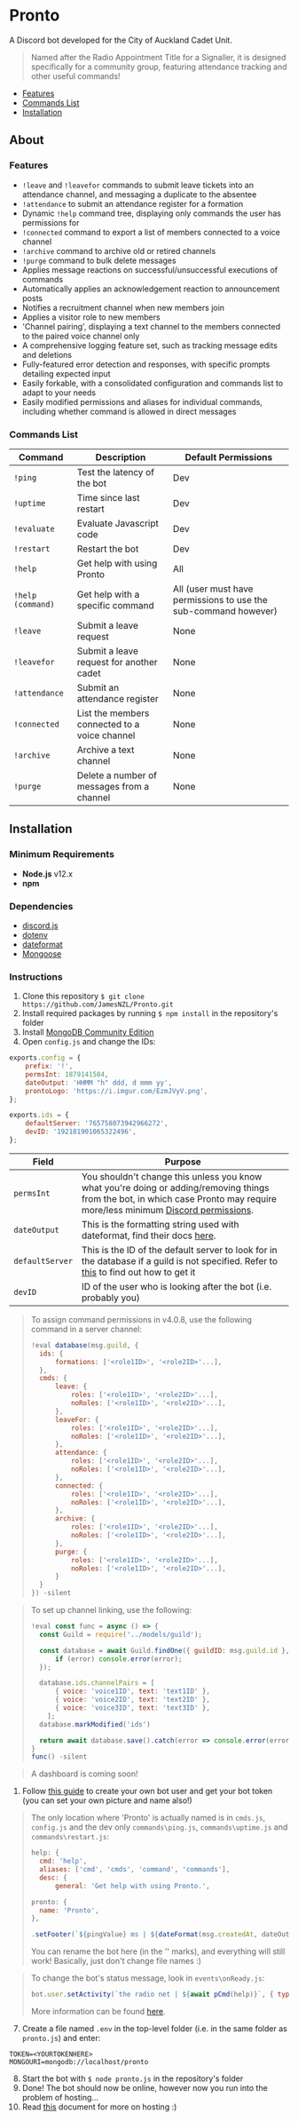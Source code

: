 # Pronto

A Discord bot developed for the City of Auckland Cadet Unit.

> Named after the Radio Appointment Title for a Signaller, it is designed specifically for a community group, featuring  attendance tracking and other useful commands!

- [Features](#features)
- [Commands List](#commands-list)
- [Installation](#installation)

## About

### Features

- `!leave` and `!leavefor` commands to submit leave tickets into an attendance channel, and messaging a duplicate to the absentee
- `!attendance` to submit an attendance register for a formation
- Dynamic `!help` command tree, displaying only commands the user has permissions for
- `!connected` command to export a list of members connected to a voice channel
- `!archive` command to archive old or retired channels
- `!purge` command to bulk delete messages
- Applies message reactions on successful/unsuccessful executions of commands
- Automatically applies an acknowledgement reaction to announcement posts
- Notifies a recruitment channel when new members join
- Applies a visitor role to new members
- 'Channel pairing', displaying a text channel to the members connected to the paired voice channel only
- A comprehensive logging feature set, such as tracking message edits and deletions
- Fully-featured error detection and responses, with specific prompts detailing expected input
- Easily forkable, with a consolidated configuration and commands list to adapt to your needs
- Easily modified permissions and aliases for individual commands, including whether command is allowed in direct messages

### Commands List

| Command           | Description                                   | Default Permissions                                             |
| ----------------- | --------------------------------------------- | --------------------------------------------------------------- |
| `!ping`           | Test the latency of the bot                   | Dev                                                             |
| `!uptime`         | Time since last restart                       | Dev                                                             |
| `!evaluate`       | Evaluate Javascript code                      | Dev                                                             |
| `!restart`        | Restart the bot                               | Dev                                                             |
| `!help`           | Get help with using Pronto                    | All                                                             |
| `!help (command)` | Get help with a specific command              | All (user must have permissions to use the sub-command however) |
| `!leave`          | Submit a leave request                        | None                                                            |
| `!leavefor`       | Submit a leave request for another cadet      | None                                                            |
| `!attendance`     | Submit an attendance register                 | None                                                            |
| `!connected`      | List the members connected to a voice channel | None                                                            |
| `!archive`        | Archive a text channel                        | None                                                            |
| `!purge`          | Delete a number of messages from a channel    | None                                                            |

## Installation

### Minimum Requirements

- **Node.js** v12.x
- **npm** 

### Dependencies

- [discord.js](https://www.npmjs.com/package/discord.js)
- [dotenv](https://www.npmjs.com/package/dotenv)
- [dateformat](https://www.npmjs.com/package/dateformat)
- [Mongoose](https://www.npmjs.com/package/mongoose)

### Instructions

1. Clone this repository `$ git clone https://github.com/JamesNZL/Pronto.git`
2. Install required packages by running `$ npm install` in the repository's folder
3. Install [MongoDB Community Edition](https://docs.mongodb.com/manual/administration/install-community/)
4. Open `config.js` and change the IDs:
```js
exports.config = {
	prefix: '!',
	permsInt: 1879141584,
	dateOutput: 'HHMM "h" ddd, d mmm yy',
	prontoLogo: 'https://i.imgur.com/EzmJVyV.png',
};

exports.ids = {
	defaultServer: '765758073942966272',
	devID: '192181901065322496',
};
```
| Field           | Purpose                                                                                                                                                                                                                                      |
| --------------- | -------------------------------------------------------------------------------------------------------------------------------------------------------------------------------------------------------------------------------------------- |
| `permsInt`      | You shouldn't change this unless you know what you're doing or adding/removing things from the bot, in which case Pronto may require more/less minimum [Discord permissions](https://discordapi.com/permissions.html).                       |
| `dateOutput`    | This is the formatting string used with dateformat, find their docs [here](https://www.npmjs.com/package/dateformat#mask-options).                                                                                                           |
| `defaultServer` | This is the ID of the default server to look for in the database if a guild is not specified. Refer to [this](https://support.discord.com/hc/en-us/articles/206346498-Where-can-I-find-my-User-Server-Message-ID-) to find out how to get it |
| `devID`         | ID of the user who is looking after the bot (i.e. probably you)                                                                                                                                                                              |

> To assign command permissions in v4.0.8, use the following command in a server channel:
> ```js
> !eval database(msg.guild, {
>	ids: {
>		formations: ['<role1ID>', '<role2ID>'...],
>	},
>	cmds: {
>		leave: {
>			roles: ['<role1ID>', '<role2ID>'...],
>			noRoles: ['<role1ID>', '<role2ID>'...],
>		},
>		leaveFor: {
>			roles: ['<role1ID>', '<role2ID>'...],
>			noRoles: ['<role1ID>', '<role2ID>'...],
>		},
>		attendance: {
>			roles: ['<role1ID>', '<role2ID>'...],
>			noRoles: ['<role1ID>', '<role2ID>'...],
>		},
>		connected: {
>			roles: ['<role1ID>', '<role2ID>'...],
>			noRoles: ['<role1ID>', '<role2ID>'...],
>		},
>		archive: {
>			roles: ['<role1ID>', '<role2ID>'...],
>			noRoles: ['<role1ID>', '<role2ID>'...],
>		},
>		purge: {
>			roles: ['<role1ID>', '<role2ID>'...],
>			noRoles: ['<role1ID>', '<role2ID>'...],
>		}
>	}
> }) -silent
> ```

> To set up channel linking, use the following:
> ```js
> !eval const func = async () => {
>	const Guild = require('../models/guild');
>
>	const database = await Guild.findOne({ guildID: msg.guild.id }, error => {
>		if (error) console.error(error);
>	});
>
>	database.ids.channelPairs = [
>		{ voice: 'voice1ID', text: 'text1ID' },
>		{ voice: 'voice2ID', text: 'text2ID' },
>		{ voice: 'voice3ID', text: 'text3ID' },
>	  ];
>	database.markModified('ids')
>
>	return await database.save().catch(error => console.error(error));
> }
> func() -silent
> ```

> A dashboard is coming soon!

1. Follow [this guide](https://discordjs.guide/preparations/setting-up-a-bot-application.html#creating-your-bot) to create your own bot user and get your bot token (you can set your own picture and name also!)

> The only location where 'Pronto' is actually named is in `cmds.js`, `config.js` and the dev only `commands\ping.js`, `commands\uptime.js` and `commands\restart.js`:
> ```js
> help: {
> 	cmd: 'help',
> 	aliases: ['cmd', 'cmds', 'command', 'commands'],
> 	desc: {
>		general: 'Get help with using Pronto.',
> ```
> ```js
> pronto: {
> 	name: 'Pronto',
> },
> ```
> ```js
> .setFooter(`${pingValue} ms | ${dateFormat(msg.createdAt, dateOutput)} | Pronto v${version}`);`
> ```
> You can rename the bot here (in the '' marks), and everything will still work! Basically, just don't change file names :)

> To change the bot's status message, look in `events\onReady.js`:
> ```js
> bot.user.setActivity(`the radio net | ${await pCmd(help)}`, { type: 'LISTENING' });
> ```
> More information can be found [here](https://discordjs.guide/popular-topics/common-questions.html#how-do-i-set-my-playing-status).

7. Create a file named `.env` in the top-level folder (i.e. in the same folder as `pronto.js`) and enter:
```
TOKEN=<YOURTOKENHERE>
MONGOURI=mongodb://localhost/pronto
```
8. Start the bot with `$ node pronto.js` in the repository's folder
9. Done! The bot should now be online, however now you run into the problem of hosting...
10. Read [this](https://www.writebots.com/discord-bot-hosting/) document for more on hosting :)
